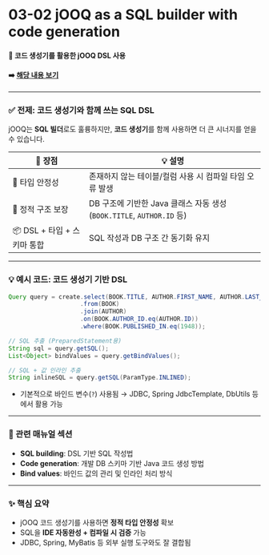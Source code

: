 # 03-02 jOOQ as a SQL builder with code generation

#### 📘 코드 생성기를 활용한 jOOQ DSL 사용

#### ➡️ [해당 내용 보기](https://www.jooq.org/doc/3.20/manual/getting-started/use-cases/jooq-as-a-sql-builder-with-code-generation/)

---

### ✅ 전제: 코드 생성기와 함께 쓰는 SQL DSL

jOOQ는 **SQL 빌더**로도 훌륭하지만, **코드 생성기**를 함께 사용하면 더 큰 시너지를 얻을 수 있습니다.

| 🎯 장점                | 💡 설명                                                   |
| -------------------- | ------------------------------------------------------- |
| 🔐 타입 안정성            | 존재하지 않는 테이블/컬럼 사용 시 컴파일 타임 오류 발생                        |
| 🧾 정적 구조 보장          | DB 구조에 기반한 Java 클래스 자동 생성 (`BOOK.TITLE`, `AUTHOR.ID` 등) |
| 📦 DSL + 타입 + 스키마 통합 | SQL 작성과 DB 구조 간 동기화 유지                                  |

---

### 💡 예시 코드: 코드 생성기 기반 DSL

```java
Query query = create.select(BOOK.TITLE, AUTHOR.FIRST_NAME, AUTHOR.LAST_NAME)
                    .from(BOOK)
                    .join(AUTHOR)
                    .on(BOOK.AUTHOR_ID.eq(AUTHOR.ID))
                    .where(BOOK.PUBLISHED_IN.eq(1948));

// SQL 추출 (PreparedStatement용)
String sql = query.getSQL();
List<Object> bindValues = query.getBindValues();

// SQL + 값 인라인 추출
String inlineSQL = query.getSQL(ParamType.INLINED);
```

* 기본적으로 바인드 변수(`?`) 사용됨 → JDBC, Spring JdbcTemplate, DbUtils 등에서 활용 가능

---

### 🧾 관련 매뉴얼 섹션

* **SQL building**: DSL 기반 SQL 작성법
* **Code generation**: 개발 DB 스키마 기반 Java 코드 생성 방법
* **Bind values**: 바인드 값의 관리 및 인라인 처리 방식

---

### ✨ 핵심 요약

* jOOQ 코드 생성기를 사용하면 **정적 타입 안정성** 확보
* SQL을 **IDE 자동완성 + 컴파일 시 검증** 가능
* JDBC, Spring, MyBatis 등 외부 실행 도구와도 잘 결합됨
